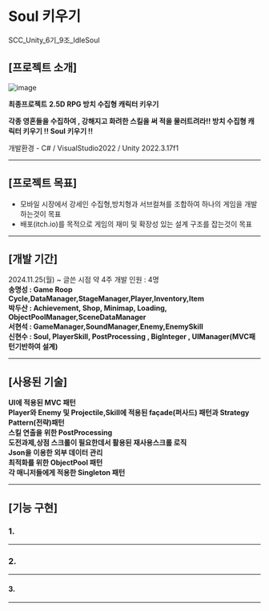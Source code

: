 # Soul 키우기
SCC_Unity_6기_9조_IdleSoul

## [프로젝트 소개]
![image](https://github.com/user-attachments/assets/498db46a-1225-4d20-8987-aa990e31a2e2)


**최종프로젝트**
**2.5D RPG 방치 수집형 캐릭터 키우기**

**각종 영혼들을 수집하여 , 강해지고 화려한 스킬을 써 적을 물러트려라!!
방치 수집형 캐릭터 키우기 !! Soul 키우기 !!**

개발환경 - C# / VisualStudio2022 / Unity 2022.3.17f1

---
## [프로젝트 목표]
- 모바일 시장에서 강세인 수집형,방치형과 서브컬쳐를 조합하여 하나의 게임을 개발하는것이 목표
- 배포(itch.io)를 목적으로 게임의 재미 및 확장성 있는 설계 구조를 잡는것이 목표

---
## [개발 기간]
2024.11.25(월) ~ 글쓴 시점 약 4주
개발 인원 : 4명  
**송명성 : Game Roop Cycle,DataManager,StageManager,Player,Inventory,Item**  
**박두산 : Achievement, Shop, Minimap, Loading, ObjectPoolManager,SceneDataManager**  
**서현석 : GameManager,SoundManager,Enemy,EnemySkill**  
**신현수 : Soul, PlayerSkill, PostProcessing , BigInteger , UIManager(MVC패턴기반하여 설계)**  

---
## [사용된 기술]
**UI에 적용된 MVC 패턴**  
**Player와 Enemy 및 Projectile,Skill에 적용된 façade(퍼사드) 패턴과 Strategy Pattern(전략)패턴**  
**스킬 연출을 위한 PostProcessing**  
**도전과제,상점 스크롤이 필요한데서 활용된 재사용스크롤 로직**  
**Json을 이용한 외부 데이터 관리**  
**최적화를 위한 ObjectPool 패턴**  
**각 매니저들에게 적용한 Singleton 패턴**  

---
## [기능 구현]

### 1. 

---

### 2. 

---

#### 3.

---


